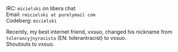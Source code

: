 IRC: `micielski` on libera chat  
Email: `rmicielski at purelymail com`  
Codeberg: `micielski`  
  
Recently, my best internet friend, vxsuo, changed his nickname from `tolerancyjnyrasista` (EN: tolerantracist) to
vxsuo.  
Shoutouts to vxsuo.